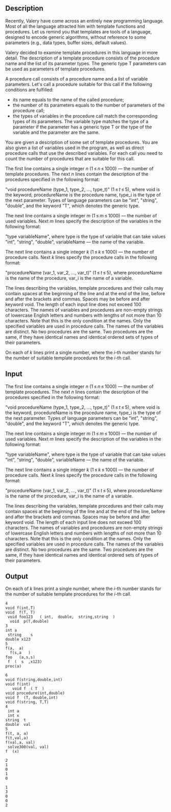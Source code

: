 ## Description

<div><p>Recently, Valery have come across an entirely new programming language. Most of all the language attracted him with template functions and procedures. Let us remind you that templates are tools of a language, designed to encode generic algorithms, without reference to some parameters (e.g., data types, buffer sizes, default values).</p><p>Valery decided to examine template procedures in this language in more detail. The description of a template procedure consists of the procedure name and the list of its parameter types. The generic type <span class="tex-font-style-tt">T</span> parameters can be used as parameters of template procedures.</p><p>A procedure call consists of a procedure name and a list of variable parameters. Let's call a procedure <span class="tex-font-style-it">suitable</span> for this call if the following conditions are fulfilled: </p><ul> <li> its name equals to the name of the called procedure; </li><li> the number of its parameters equals to the number of parameters of the procedure call; </li><li> the types of variables in the procedure call match the corresponding types of its parameters. The variable type matches the type of a parameter if the parameter has a generic type <span class="tex-font-style-tt">T</span> or the type of the variable and the parameter are the same. </li></ul><p>You are given a description of some set of template procedures. You are also given a list of variables used in the program, as well as direct procedure calls that use the described variables. For each call you need to count the number of procedures that are suitable for this call.</p></div><div class="input-specification"><p>The first line contains a single integer <span class="tex-span"><i>n</i></span> (<span class="tex-span">1 ≤ <i>n</i> ≤ 1000</span>) — the number of template procedures. The next <span class="tex-span"><i>n</i></span> lines contain the description of the procedures specified in the following format:</p><p>"<span class="tex-font-style-tt">void procedureName (type_1, type_2, ..., type_t)</span>" (<span class="tex-span">1 ≤ <i>t</i> ≤ 5</span>), where <span class="tex-font-style-tt">void</span> is the keyword, <span class="tex-font-style-tt">procedureName</span> is the procedure name, <span class="tex-font-style-tt">type_i</span> is the type of the next parameter. Types of language parameters can be "<span class="tex-font-style-tt">int</span>", "<span class="tex-font-style-tt">string</span>", "<span class="tex-font-style-tt">double</span>", and the keyword "<span class="tex-font-style-tt">T</span>", which denotes the generic type.</p><p>The next line contains a single integer <span class="tex-span"><i>m</i></span> (<span class="tex-span">1 ≤ <i>m</i> ≤ 1000</span>) — the number of used variables. Next <span class="tex-span"><i>m</i></span> lines specify the description of the variables in the following format:</p><p>"<span class="tex-font-style-tt">type variableName"</span>, where <span class="tex-font-style-tt">type</span> is the type of variable that can take values "<span class="tex-font-style-tt">int</span>", "<span class="tex-font-style-tt">string</span>", "<span class="tex-font-style-tt">double</span>", <span class="tex-font-style-tt">variableName</span> — the name of the variable.</p><p>The next line contains a single integer <span class="tex-span"><i>k</i></span> (<span class="tex-span">1 ≤ <i>k</i> ≤ 1000</span>) — the number of procedure calls. Next <span class="tex-span"><i>k</i></span> lines specify the procedure calls in the following format:</p><p>"<span class="tex-font-style-tt">procedureName (var_1, var_2, ..., var_t)"</span> (<span class="tex-span">1 ≤ <i>t</i> ≤ 5</span>), where <span class="tex-font-style-tt">procedureName</span> is the name of the procedure, <span class="tex-font-style-tt">var_i</span> is the name of a variable.</p><p>The lines describing the variables, template procedures and their calls may contain spaces at the beginning of the line and at the end of the line, before and after the brackets and commas. Spaces may be before and after keyword <span class="tex-font-style-tt">void</span>. The length of each input line does not exceed <span class="tex-span">100</span> characters. The names of variables and procedures are non-empty strings of lowercase English letters and numbers with lengths of not more than <span class="tex-span">10</span> characters. Note that this is the only condition at the names. Only the specified variables are used in procedure calls. The names of the variables are distinct. No two procedures are the same. Two procedures are the same, if they have identical names and identical ordered sets of types of their parameters.</p></div><div class="output-specification"><p>On each of <span class="tex-span"><i>k</i></span> lines print a single number, where the <span class="tex-span"><i>i</i></span>-th number stands for the number of suitable template procedures for the <span class="tex-span"><i>i</i></span>-th call.</p></div>

## Input

<p>The first line contains a single integer <span class="tex-span"><i>n</i></span> (<span class="tex-span">1 ≤ <i>n</i> ≤ 1000</span>) — the number of template procedures. The next <span class="tex-span"><i>n</i></span> lines contain the description of the procedures specified in the following format:</p><p>"<span class="tex-font-style-tt">void procedureName (type_1, type_2, ..., type_t)</span>" (<span class="tex-span">1 ≤ <i>t</i> ≤ 5</span>), where <span class="tex-font-style-tt">void</span> is the keyword, <span class="tex-font-style-tt">procedureName</span> is the procedure name, <span class="tex-font-style-tt">type_i</span> is the type of the next parameter. Types of language parameters can be "<span class="tex-font-style-tt">int</span>", "<span class="tex-font-style-tt">string</span>", "<span class="tex-font-style-tt">double</span>", and the keyword "<span class="tex-font-style-tt">T</span>", which denotes the generic type.</p><p>The next line contains a single integer <span class="tex-span"><i>m</i></span> (<span class="tex-span">1 ≤ <i>m</i> ≤ 1000</span>) — the number of used variables. Next <span class="tex-span"><i>m</i></span> lines specify the description of the variables in the following format:</p><p>"<span class="tex-font-style-tt">type variableName"</span>, where <span class="tex-font-style-tt">type</span> is the type of variable that can take values "<span class="tex-font-style-tt">int</span>", "<span class="tex-font-style-tt">string</span>", "<span class="tex-font-style-tt">double</span>", <span class="tex-font-style-tt">variableName</span> — the name of the variable.</p><p>The next line contains a single integer <span class="tex-span"><i>k</i></span> (<span class="tex-span">1 ≤ <i>k</i> ≤ 1000</span>) — the number of procedure calls. Next <span class="tex-span"><i>k</i></span> lines specify the procedure calls in the following format:</p><p>"<span class="tex-font-style-tt">procedureName (var_1, var_2, ..., var_t)"</span> (<span class="tex-span">1 ≤ <i>t</i> ≤ 5</span>), where <span class="tex-font-style-tt">procedureName</span> is the name of the procedure, <span class="tex-font-style-tt">var_i</span> is the name of a variable.</p><p>The lines describing the variables, template procedures and their calls may contain spaces at the beginning of the line and at the end of the line, before and after the brackets and commas. Spaces may be before and after keyword <span class="tex-font-style-tt">void</span>. The length of each input line does not exceed <span class="tex-span">100</span> characters. The names of variables and procedures are non-empty strings of lowercase English letters and numbers with lengths of not more than <span class="tex-span">10</span> characters. Note that this is the only condition at the names. Only the specified variables are used in procedure calls. The names of the variables are distinct. No two procedures are the same. Two procedures are the same, if they have identical names and identical ordered sets of types of their parameters.</p>

## Output

<p>On each of <span class="tex-span"><i>k</i></span> lines print a single number, where the <span class="tex-span"><i>i</i></span>-th number stands for the number of suitable template procedures for the <span class="tex-span"><i>i</i></span>-th call.</p>





```input1
4
void f(int,T)
void  f(T, T)
 void foo123   ( int,  double,  string,string  ) 
  void  p(T,double)
3
int a
 string    s
double x123 
5
f(a,  a)
  f(s,a   )
foo   (a,s,s)
 f  (  s  ,x123)
proc(a)

```




```input2
6
void f(string,double,int)
void f(int)
   void f  ( T  )
void procedure(int,double)
void f  (T, double,int)   
void f(string, T,T)
4
 int a
 int x
string  t
double  val  
5
f(t, a, a)
f(t,val,a)
f(val,a, val)
 solve300(val, val)
f  (x)

```




```output1
2
1
0
1
0

```




```output2
1
3
0
0
2

```


